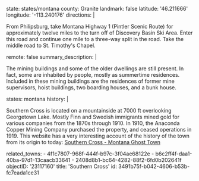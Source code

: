 state: states/montana
county: Granite
landmark: false
latitude: '46.211666'
longitude: '-113.240176'
directions: |
  <p>From Philipsburg, take Montana Highway 1 (Pintler Scenic Route) for approximately twelve miles to the turn off of Discovery Basin Ski Area. Enter this road and continue one mile to a three-way split in the road. Take the middle road to St. Timothy's Chapel.
  </p>
remote: false
summary_description: |
  <p>The mining buildings and some of the older dwellings are still present. In fact, some are inhabited by people, mostly as summertime residences. Included in these mining buildings are the residences of former mine supervisors, hoist buildings, two boarding houses, and a bunk house.
  </p>
states: montana
history: |
  <p>Southern Cross is located on a mountainside at 7000 ft overlooking Georgetown Lake. Mostly Finn and Swedish immigrants mined gold for various companies from the 1870s through 1910. In 1910, the Anaconda Copper Mining Company purchased the property, and ceased operations in 1919. This website has a very interesting account of the history of the town from its origin to today: <a href="\&quot;https://www.ghosttowns.com/states/mt/southerncross.html\&quot;">Southern Cross - Montana Ghost Town</a>
  </p>
related_towns:
  - 4f1c7807-968f-444f-b97c-3f04ae68122e
  - b6c2ff4f-daa1-40ba-97d1-13caacb33641
  - 2408d8b1-bc64-4282-88f2-6fd0b202641f
objectID: '23117160'
title: 'Southern Cross'
id: 3491b75f-b042-4606-b53b-fc7eada1ce31
